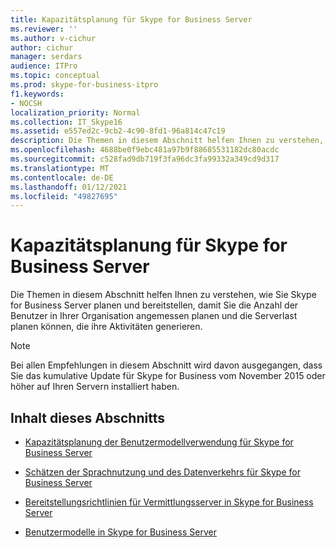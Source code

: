 ```yaml
---
title: Kapazitätsplanung für Skype for Business Server
ms.reviewer: ''
ms.author: v-cichur
author: cichur
manager: serdars
audience: ITPro
ms.topic: conceptual
ms.prod: skype-for-business-itpro
f1.keywords:
- NOCSH
localization_priority: Normal
ms.collection: IT_Skype16
ms.assetid: e557ed2c-9cb2-4c90-8fd1-96a814c47c19
description: Die Themen in diesem Abschnitt helfen Ihnen zu verstehen, wie Sie Skype for Business Server planen und bereitstellen, damit Sie die Anzahl der Benutzer in Ihrer Organisation angemessen planen und die Serverlast planen können, die ihre Aktivitäten generieren.
ms.openlocfilehash: 4688be0f9ebc481a97b9f88685531182dc80acdc
ms.sourcegitcommit: c528fad9db719f3fa96dc3fa99332a349cd9d317
ms.translationtype: MT
ms.contentlocale: de-DE
ms.lasthandoff: 01/12/2021
ms.locfileid: "49827695"
---
```

# <a name="capacity-planning-for-skype-for-business-server"></a>Kapazitätsplanung für Skype for Business Server
 
Die Themen in diesem Abschnitt helfen Ihnen zu verstehen, wie Sie Skype for Business Server planen und bereitstellen, damit Sie die Anzahl der Benutzer in Ihrer Organisation angemessen planen und die Serverlast planen können, die ihre Aktivitäten generieren. 
  
> [!NOTE]
> Bei allen Empfehlungen in diesem Abschnitt wird davon ausgegangen, dass Sie das kumulative Update für Skype for Business vom November 2015 oder höher auf Ihren Servern installiert haben. 
  
## <a name="in-this-section"></a>Inhalt dieses Abschnitts

- [Kapazitätsplanung der Benutzermodellverwendung für Skype for Business Server](user-model.md)
    
- [Schätzen der Sprachnutzung und des Datenverkehrs für Skype for Business Server](estimating-voice-traffic.md)
    
- [Bereitstellungsrichtlinien für Vermittlungsserver in Skype for Business Server](mediation-server-deployment-guidelines.md)
    
- [Benutzermodelle in Skype for Business Server](user-models.md)
    

